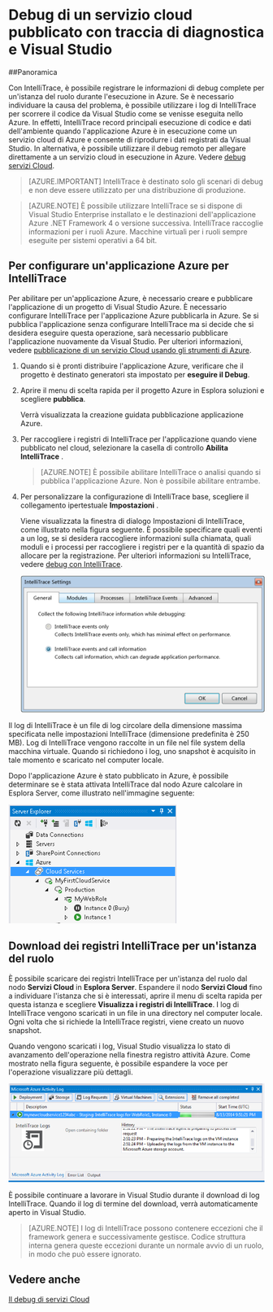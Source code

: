 <properties 
   pageTitle="Debug di un servizio cloud pubblicato con traccia di diagnostica e Visual Studio | Microsoft Azure"
   description="Debug di un servizio cloud pubblicato con traccia di diagnostica e Visual Studio"
   services="visual-studio-online"
   documentationCenter="n/a"
   authors="TomArcher"
   manager="douge"
   editor="" />
<tags 
   ms.service="visual-studio-online"
   ms.devlang="multiple"
   ms.topic="article"
   ms.tgt_pltfrm="multiple"
   ms.workload="na"
   ms.date="08/15/2016"
   ms.author="tarcher" />

# <a name="debugging-a-published-cloud-service-with-intellitrace-and-visual-studio"></a>Debug di un servizio cloud pubblicato con traccia di diagnostica e Visual Studio

##<a name="overview"></a>Panoramica

Con IntelliTrace, è possibile registrare le informazioni di debug complete per un'istanza del ruolo durante l'esecuzione in Azure. Se è necessario individuare la causa del problema, è possibile utilizzare i log di IntelliTrace per scorrere il codice da Visual Studio come se venisse eseguita nello Azure. In effetti, IntelliTrace record principali esecuzione di codice e dati dell'ambiente quando l'applicazione Azure è in esecuzione come un servizio cloud di Azure e consente di riprodurre i dati registrati da Visual Studio. In alternativa, è possibile utilizzare il debug remoto per allegare direttamente a un servizio cloud in esecuzione in Azure. Vedere [debug servizi Cloud](http://go.microsoft.com/fwlink/p/?LinkId=623041).

>[AZURE.IMPORTANT] IntelliTrace è destinato solo gli scenari di debug e non deve essere utilizzato per una distribuzione di produzione.

>[AZURE.NOTE] È possibile utilizzare IntelliTrace se si dispone di Visual Studio Enterprise installato e le destinazioni dell'applicazione Azure .NET Framework 4 o versione successiva. IntelliTrace raccoglie informazioni per i ruoli Azure. Macchine virtuali per i ruoli sempre eseguite per sistemi operativi a 64 bit.

## <a name="to-configure-an-azure-application-for-intellitrace"></a>Per configurare un'applicazione Azure per IntelliTrace

Per abilitare per un'applicazione Azure, è necessario creare e pubblicare l'applicazione di un progetto di Visual Studio Azure. È necessario configurare IntelliTrace per l'applicazione Azure pubblicarla in Azure. Se si pubblica l'applicazione senza configurare IntelliTrace ma si decide che si desidera eseguire questa operazione, sarà necessario pubblicare l'applicazione nuovamente da Visual Studio. Per ulteriori informazioni, vedere [pubblicazione di un servizio Cloud usando gli strumenti di Azure](http://go.microsoft.com/fwlink/p/?LinkId=623012).

1. Quando si è pronti distribuire l'applicazione Azure, verificare che il progetto è destinato generatori sta impostato per **eseguire il Debug**.

1. Aprire il menu di scelta rapida per il progetto Azure in Esplora soluzioni e scegliere **pubblica**.
 
    Verrà visualizzata la creazione guidata pubblicazione applicazione Azure.

1. Per raccogliere i registri di IntelliTrace per l'applicazione quando viene pubblicato nel cloud, selezionare la casella di controllo **Abilita IntelliTrace** .

    >[AZURE.NOTE] È possibile abilitare IntelliTrace o analisi quando si pubblica l'applicazione Azure. Non è possibile abilitare entrambe.

1. Per personalizzare la configurazione di IntelliTrace base, scegliere il collegamento ipertestuale **Impostazioni** .

    Viene visualizzata la finestra di dialogo Impostazioni di IntelliTrace, come illustrato nella figura seguente. È possibile specificare quali eventi a un log, se si desidera raccogliere informazioni sulla chiamata, quali moduli e i processi per raccogliere i registri per e la quantità di spazio da allocare per la registrazione. Per ulteriori informazioni su IntelliTrace, vedere [debug con IntelliTrace](http://go.microsoft.com/fwlink/?LinkId=214468).

    ![VST_IntelliTraceSettings](./media/vs-azure-tools-intellitrace-debug-published-cloud-services/IC519063.png)

Il log di IntelliTrace è un file di log circolare della dimensione massima specificata nelle impostazioni IntelliTrace (dimensione predefinita è 250 MB). Log di IntelliTrace vengono raccolte in un file nel file system della macchina virtuale. Quando si richiedono i log, uno snapshot è acquisito in tale momento e scaricato nel computer locale.

Dopo l'applicazione Azure è stato pubblicato in Azure, è possibile determinare se è stata attivata IntelliTrace dal nodo Azure calcolare in Esplora Server, come illustrato nell'immagine seguente:

![VST_DeployComputeNode](./media/vs-azure-tools-intellitrace-debug-published-cloud-services/IC744134.png)

## <a name="downloading-intellitrace-logs-for-a-role-instance"></a>Download dei registri IntelliTrace per un'istanza del ruolo

È possibile scaricare dei registri IntelliTrace per un'istanza del ruolo dal nodo **Servizi Cloud** in **Esplora Server**. Espandere il nodo **Servizi Cloud** fino a individuare l'istanza che si è interessati, aprire il menu di scelta rapida per questa istanza e scegliere **Visualizza i registri di IntelliTrace**. I log di IntelliTrace vengono scaricati in un file in una directory nel computer locale. Ogni volta che si richiede la IntelliTrace registri, viene creato un nuovo snapshot.

Quando vengono scaricati i log, Visual Studio visualizza lo stato di avanzamento dell'operazione nella finestra registro attività Azure. Come mostrato nella figura seguente, è possibile espandere la voce per l'operazione visualizzare più dettagli.

![VST_IntelliTraceDownloadProgress](./media/vs-azure-tools-intellitrace-debug-published-cloud-services/IC745551.png)

È possibile continuare a lavorare in Visual Studio durante il download di log IntelliTrace. Quando il log di termine del download, verrà automaticamente aperto in Visual Studio.

>[AZURE.NOTE] I log di IntelliTrace possono contenere eccezioni che il framework genera e successivamente gestisce. Codice struttura interna genera queste eccezioni durante un normale avvio di un ruolo, in modo che può essere ignorato.

## <a name="see-also"></a>Vedere anche

[Il debug di servizi Cloud](https://msdn.microsoft.com/library/ee405479.aspx)

